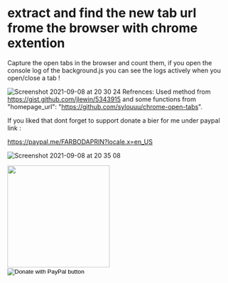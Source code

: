 # extract and find the new tab url frome the browser with chrome extention

Capture the open tabs in the browser and count them, if you open the console log of the background.js you can see the logs actively when you open/close a tab !

![Screenshot 2021-09-08 at 20 30 24](https://user-images.githubusercontent.com/17232450/132565143-7a591486-c365-4fb4-8f3a-2ba2efa96c97.png)
Refrences:
Used method from https://gist.github.com/jlewin/5343915 and some functions from "homepage_url": "https://github.com/sylouuu/chrome-open-tabs".

If you liked that dont forget to support
donate a bier for me under paypal link :

https://paypal.me/FARBODAPRIN?locale.x=en_US


![Screenshot 2021-09-08 at 20 35 08](https://user-images.githubusercontent.com/17232450/132565783-4d857ff6-6ff9-47b4-81b5-a52f2283e55c.png)


<img src="https://user-images.githubusercontent.com/17232450/132566016-c716891f-8bdc-43c3-b057-854d9d244ee0.jpg" width= "230px">


<form action="https://www.paypal.com/donate" method="post" target="_top">
<input type="hidden" name="hosted_button_id" value="KZCP6RUTYSS44" />
<input type="image" src="https://www.paypalobjects.com/en_US/i/btn/btn_donate_LG.gif" border="0" name="submit" title="PayPal - The safer, easier way to pay online!" alt="Donate with PayPal button" />
<img alt="" border="0" src="https://www.paypal.com/en_DE/i/scr/pixel.gif" width="1" height="1" />
</form>


